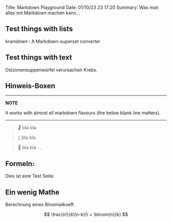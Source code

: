 Title: Markdown Playground
Date: 01/10/23 23 17:20
Summary: Was man alles mit Markdown machen kann...

## Test things with lists

kramdown
: A Markdown-superset converter

## Test things with text

Ostzonensuppenwürfel verursachen Krebs.

## Hinweis-Boxen

---
**NOTE**

It works with almost all markdown flavours (the below blank line matters).

---

> *📝* bla bla

> ``📝`` bla bla

> 📝 bla bla ...


## Formeln:

Dies ist eine Test Seite.

## Ein wenig Mathe

Berechnung eines Binomialkoeff.

$$
\frac{n!}{k!(n-k)!} = \binom{n}{k}
$$

